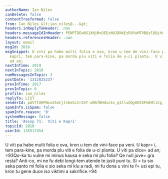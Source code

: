 ```yaml
---
authorName: Ian Niles
canDelete: false
contentTrasformed: false
from: Ian Niles &lt;ian_niles@...&gt;
headers.inReplyToHeader: .nan
headers.messageIdInHeader: PENPTDEwNS1XNjMxOEEzNUJDNkEzRUYwMTVBQzlDQjhCMjEwQHBoeC5nYmw+
headers.referencesHeader: .nan
layout: email
msgId: 2018
msgSnippet: U viti pa habe multi folia e ova, kron u tem de vini-face pa veni.  U
  kapri, tem para-kine, pa morda plu viti e folia de u-ci planta.  U viti pa dice
  ad an;
nextInTime: 2019
nextInTopic: 2019
numMessagesInTopic: 3
postDate: '1312825237'
prevInTime: 2017
prevInTopic: 0
profile: ian_niles
replyTo: LIST
senderId: pAV7tUHPWsuS5eCjtsbeSiIr2eT-wNhfBHdscks_q1llxQQyHD55PmEHliCg_iA-4ZeWqwz9hB_gaJnhWP0jCwrw4IPY9bHL
spamInfo.isSpam: false
spamInfo.reason: '0'
systemMessage: false
title: 'Aesop 71:  Viti e Kapri'
topicId: 2018
userId: 135517454
---
```



U viti pa habe multi folia e ova, kron u tem de vini-face pa veni.  U kapr=
i, tem para-kine, pa morda plu viti e folia de u-ci planta.  U viti pa dice=
 ad an; =93Qo-ka tu vulne mi minus kausa e seka mi plu folia?  Qe nuli juve=
 gra resta?  Anti-co, mi ne fu debi longi-tem atende te justi puni tu.  Si =
tu sio seka panto mi folia e sio seka mi klu a radi, mi fu dona u vini te f=
usi epi tu, kron tu gene duce iso viktimi a sakrifice.=94   		 	   		  
